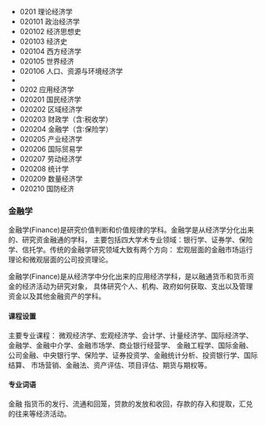 * 0201 理论经济学
* 020101 政治经济学
* 020102 经济思想史
* 020103 经济史
* 020104 西方经济学
* 020105 世界经济
* 020106 人口、资源与环境经济学
* 
* 0202 应用经济学
* 020201 国民经济学
* 020202 区域经济学
* 020203 财政学（含∶税收学）
* 020204 金融学（含∶保险学）
* 020205 产业经济学
* 020206 国际贸易学
* 020207 劳动经济学
* 020208 统计学
* 020209 数量经济学
* 020210 国防经济



### 金融学
金融学(Finance)是研究价值判断和价值规律的学科。金融学是从经济学分化出来的、研究资金融通的学科，
主要包括四大学术专业领域：银行学、证券学、保险学、信托学。传统的金融学研究领域大致有两个方向：
宏观层面的金融市场运行理论和微观层面的公司投资理论。

金融学(Finance)是从经济学中分化出来的应用经济学科，是以融通货币和货币资金的经济活动为研究对象，
具体研究个人、机构、政府如何获取、支出以及管理资金以及其他金融资产的学科。

#### 课程设置
主要专业课程：
微观经济学、宏观经济学、会计学、计量经济学、国际经济学、金融学、金融中介学、金融市场学、商业银行经营学、
金融工程学、国际金融、公司金融、中央银行学、保险学、证券投资学、金融统计分析、投资银行学、国际结算、
市场营销、金融法、资产评估、项目评估、期货与期权等。

#### 专业词语
金融 指货币的发行、流通和回笼，贷款的发放和收回，存款的存入和提取，汇兑的往来等经济活动。
